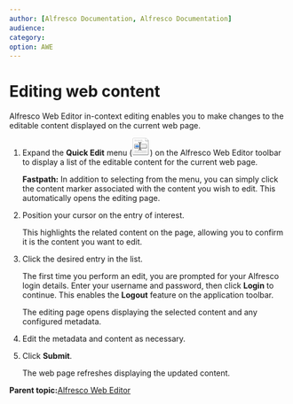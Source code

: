 ```yaml
---
author: [Alfresco Documentation, Alfresco Documentation]
audience: 
category: 
option: AWE
---
```


# Editing web content

Alfresco Web Editor in-context editing enables you to make changes to the editable content displayed on the current web page.

1.  Expand the **Quick Edit** menu \(![](../images/awe-incontext-edit.png)\) on the Alfresco Web Editor toolbar to display a list of the editable content for the current web page.

    **Fastpath:** In addition to selecting from the menu, you can simply click the content marker associated with the content you wish to edit. This automatically opens the editing page.

2.  Position your cursor on the entry of interest.

    This highlights the related content on the page, allowing you to confirm it is the content you want to edit.

3.  Click the desired entry in the list.

    The first time you perform an edit, you are prompted for your Alfresco login details. Enter your username and password, then click **Login** to continue. This enables the **Logout** feature on the application toolbar.

    The editing page opens displaying the selected content and any configured metadata.

4.  Edit the metadata and content as necessary.

5.  Click **Submit**.

    The web page refreshes displaying the updated content.


**Parent topic:**[Alfresco Web Editor](../concepts/awe-introduction.md)

